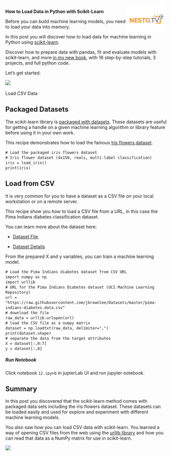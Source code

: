 <img align="right" src="../logo-small.png">

**How to Load Data in Python with Scikit-Learn**

Before you can build machine learning models, you need to load your data
into memory.

In this post you will discover how to load data for machine learning in
Python using
[scikit-learn](http://machinelearningmastery.com/a-gentle-introduction-to-scikit-learn-a-python-machine-learning-library/).

Discover how to prepare data with pandas, fit and evaluate models with
scikit-learn, and more [in my new
book](https://machinelearningmastery.com/machine-learning-with-python/),
with 16 step-by-step tutorials, 3 projects, and full python code.

Let’s get started.


![](../soluta_consectetur_iusto_html_c35324a7b4a5064f.jpg)

Load CSV Data


**Packaged Datasets** 
---------------------

The scikit-learn library is [packaged with
datasets](http://scikit-learn.org/stable/datasets/). These datasets are
useful for getting a handle on a given machine learning algorithm or
library feature before using it in your own work.

This recipe demonstrates how to load the famous [Iris flowers
dataset](http://en.wikipedia.org/wiki/Iris_flower_data_set).

```
# Load the packaged iris flowers dataset
# Iris flower dataset (4x150, reals, multi-label classification)
iris = load_iris()
print(iris)
```

**Load from CSV** 
-----------------

It is very common for you to have a dataset as a CSV file on your local
workstation or on a remote server.

This recipe show you how to load a CSV file from a URL, in this case the
Pima Indians diabetes classification dataset.

You can learn more about the dataset here:

-   [Dataset
    File](https://raw.githubusercontent.com/jbrownlee/Datasets/master/pima-indians-diabetes.csv).

-   [Dataset
    Details](https://raw.githubusercontent.com/jbrownlee/Datasets/master/pima-indians-diabetes.names)

From the prepared X and y variables, you can train a machine learning
model.

```
# Load the Pima Indians diabetes dataset from CSV URL
import numpy as np
import urllib
# URL for the Pima Indians Diabetes dataset (UCI Machine Learning Repository)
url = "https://raw.githubusercontent.com/jbrownlee/Datasets/master/pima-indians-diabetes.data.csv"
# download the file
raw_data = urllib.urlopen(url)
# load the CSV file as a numpy matrix
dataset = np.loadtxt(raw_data, delimiter=",")
print(dataset.shape)
# separate the data from the target attributes
X = dataset[:,0:7]
y = dataset[:,8]
```

##### Run Notebook
Click notebook `12.ipynb` in jupterLab UI and run jupyter notebook.

**Summary** 
-----------

In this post you discovered that the scikit-learn method comes with
packaged data sets including the iris flowers dataset. These datasets
can be loaded easily and used for explore and experiment with different
machine learning models.

You also saw how you can load CSV data with scikit-learn. You learned a
way of opening CSV files from the web using the [urllib
library](https://docs.python.org/2/library/urllib.html) and how you can
read that data as a NumPy matrix for use in scikit-learn.

![](../soluta_consectetur_iusto_html_237499165a11f2b9.gif)
